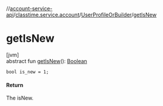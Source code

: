 //[account-service-api](../../../index.md)/[classtime.service.account](../index.md)/[UserProfileOrBuilder](index.md)/[getIsNew](get-is-new.md)

# getIsNew

[jvm]\
abstract fun [getIsNew](get-is-new.md)(): [Boolean](https://kotlinlang.org/api/latest/jvm/stdlib/kotlin/-boolean/index.html)

`bool is_new = 1;`

#### Return

The isNew.
